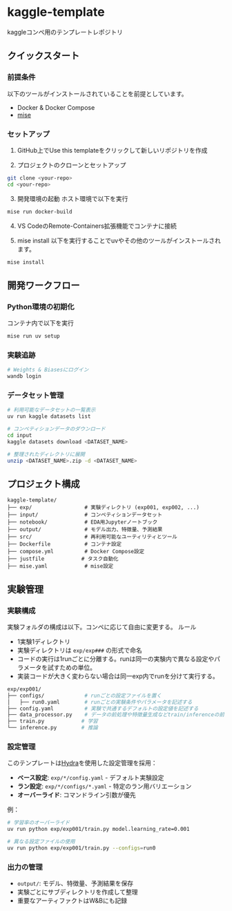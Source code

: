# kaggle-template
kaggleコンペ用のテンプレートレポジトリ

## クイックスタート

### 前提条件
以下のツールがインストールされていることを前提としています。
- Docker & Docker Compose
- [mise](https://github.com/jdx/mise)

### セットアップ

1. GitHub上でUse this templateをクリックして新しいリポジトリを作成

2. プロジェクトのクローンとセットアップ
```bash
git clone <your-repo>
cd <your-repo>
```

3. 開発環境の起動
ホスト環境で以下を実行
```bash
mise run docker-build
```
4. VS CodeのRemote-Containers拡張機能でコンテナに接続

5. mise install
以下を実行することでuvやその他のツールがインストールされます。
```bash
mise install
```

## 開発ワークフロー

### Python環境の初期化

コンテナ内で以下を実行
```bash
mise run uv setup
```

### 実験追跡

```bash
# Weights & Biasesにログイン
wandb login
```

### データセット管理

```bash
# 利用可能なデータセットの一覧表示
uv run kaggle datasets list

# コンペティションデータのダウンロード
cd input
kaggle datasets download <DATASET_NAME>

# 整理されたディレクトリに展開
unzip <DATASET_NAME>.zip -d <DATASET_NAME>
```

## プロジェクト構成

```
kaggle-template/
├── exp/                 # 実験ディレクトリ (exp001, exp002, ...)
├── input/               # コンペティションデータセット
├── notebook/            # EDA用Jupyterノートブック
├── output/              # モデル出力、特徴量、予測結果
├── src/                 # 再利用可能なユーティリティとツール
├── Dockerfile           # コンテナ設定
├── compose.yml          # Docker Compose設定
├── justfile            # タスク自動化
├── mise.yaml            # mise設定
```

## 実験管理

### 実験構成

実験フォルダの構成は以下。コンペに応じて自由に変更する。
ルール
- 1実験1ディレクトリ
- 実験ディレクトリは `exp/exp###` の形式で命名
- コードの実行は1runごとに分離する。runは同一の実験内で異なる設定やパラメータを試すための単位。
- 実装コードが大きく変わらない場合は同一exp内でrunを分けて実行する。

```bash
exp/exp001/
├── configs/             # runごとの設定ファイルを置く
│   ├── run0.yaml        # runごとの実験条件やパラメータを記述する
├── config.yaml          # 実験で共通するデフォルトの設定値を記述する
├── data_processor.py    # データの前処理や特徴量生成などtrain/inferenceの前に実施しておくと良い処理を行う
├── train.py            # 学習
└── inference.py        # 推論
```

### 設定管理

このテンプレートは[Hydra](https://hydra.cc/)を使用した設定管理を採用：

- **ベース設定**: `exp/*/config.yaml` - デフォルト実験設定
- **ラン設定**: `exp/*/configs/*.yaml` - 特定のラン用バリエーション
- **オーバーライド**: コマンドライン引数が優先

例：

```bash
# 学習率のオーバーライド
uv run python exp/exp001/train.py model.learning_rate=0.001

# 異なる設定ファイルの使用
uv run python exp/exp001/train.py --configs=run0
```

### 出力の管理

- `output/`: モデル、特徴量、予測結果を保存
- 実験ごとにサブディレクトリを作成して整理
- 重要なアーティファクトはW&Bにも記録
